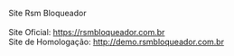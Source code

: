 Site Rsm Bloqueador<br/><br/>
Site Oficial: https://rsmbloqueador.com.br<br/>
Site de Homologação: http://demo.rsmbloqueador.com.br
